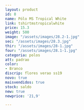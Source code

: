 ```yaml
---
layout: product
id: 8
name: Pólo MS Tropical White
link: tshirtmstropicalwhite
price: 15.3
weight: 500
image: "/assets/images/28.2-1.jpg"
sec: "/assets/images/28.3.jpg"
thir: "/assets/images/28-1.jpg"
four: "/assets/images/28.1-1.jpg"
categoria: polos
att: padrao
color:
- Branco
discrip: flores verao ss19
novo: true
maisvendidos: true
stock: saldo
new: true
newprice: '21,9'

---
```


